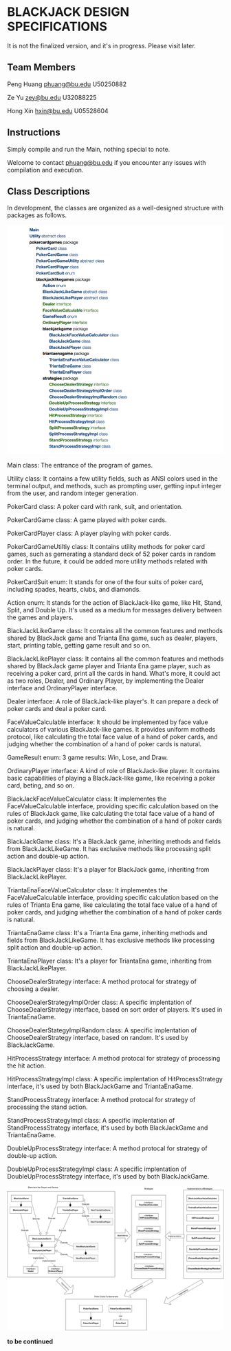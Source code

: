 # BLACKJACK DESIGN SPECIFICATIONS

It is not the finalized version, and it's in progress. Please visit later. 

## Team Members

Peng Huang phuang@bu.edu U50250882

Ze Yu zey@bu.edu U32088225

Hong Xin hxin@bu.edu U05528604



## Instructions

Simply compile and run the Main, nothing special to note. 

Welcome to contact [phuang@bu.edu](mailto:phuang@bu.edu) if you encounter any issues with compilation and execution.



## Class Descriptions

In development, the classes are organized as a well-designed structure with packages as follows. 

![structure](structure-1.png)



Main class: The entrance of the program of games. 

Utility class: It contains a few utility fields, such as ANSI colors used in the terminal output, and methods, such as prompting user, getting input integer from the user, and random integer generation.

PokerCard class: A poker card with rank, suit, and orientation. 

PokerCardGame class: A game played with poker cards. 

PokerCardPlayer class: A player playing with poker cards. 

PokerCardGameUtiltiy class: It contains utility methods for poker card games, such as gernerating a standard deck of 52 poker cards in random order. In the future, it could be added more utility methods related with poker cards. 

PokerCardSuit enum: It stands for one of the four suits of poker card, including spades, hearts, clubs, and diamonds.

Action enum: It stands for the action of BlackJack-like game, like Hit, Stand, Split, and Double Up. It's used as a medium for messages delivery between the games and players. 

BlackJackLikeGame class: It contains all the common features and methods shared by BlackJack game and Trianta Ena game, such as dealer, players, start, printing table, getting game result and so on. 

BlackJackLikePlayer class: It contains all the common features and methods shared by BlackJack game player and Trianta Ena game player, such as receiving a poker card, print all the cards in hand. What's more, it could act as two roles, Dealer, and Ordinary Player, by implementing the Dealer interface and OrdinaryPlayer interface. 

Dealer interface: A role of BlackJack-like player's. It can prepare a deck of poker cards and deal a poker card.

FaceValueCalculable interface: It should be implemented by face value calculators of various BlackJack-like games. It provides uniform motheds protocol, like calculating the total face value of a hand of poker cards, and judging whether the combination of a hand of poker cards is natural. 


GameResult enum: 3 game results: Win, Lose, and Draw. 

OrdinaryPlayer interface: A kind of role of BlackJack-like player. It contains basic capabilities of playing a BlackJack-like game, like receiving a poker card, beting, and so on. 

BlackJackFaceValueCalculator class: It implementes the FaceValueCalculable interface, providing specific calculation based on the rules of BlackJack game, like  calculating the total face value of a hand of poker cards, and judging whether the combination of a hand of poker cards is natural.

BlackJackGame class: It's a BlackJack game, inheriting methods and fields from BlackJackLikeGame. It has exclusive methods like processing split action and double-up action. 

BlackJackPlayer class: It's a player for BlackJack game, inheriting from BlackJackLikePlayer. 

TriantaEnaFaceValueCalculator class: It implementes the FaceValueCalculable interface, providing specific calculation based on the rules of Trianta Ena game, like  calculating the total face value of a hand of poker cards, and judging whether the combination of a hand of poker cards is natural.

TriantaEnaGame class: It's a Trianta Ena game, inheriting methods and fields from BlackJackLikeGame. It has exclusive methods like processing split action and double-up action. 

TriantaEnaPlayer class: It's a player for TriantaEna game, inheriting from BlackJackLikePlayer. 

ChooseDealerStrategy interface: A method protocal for strategy of choosing a dealer. 

ChooseDealerStrategyImplOrder class: A specific implentation of ChooseDealerStrategy interface, based on sort order of players. It's used in TriantaEnaGame. 

ChooseDealerStategyImplRandom class: A specific implentation of ChooseDealerStrategy interface, based on random. It's used by BlackJackGame. 

HitProcessStrategy interface: A method protocal for strategy of processing the hit action. 

HitProcessStrategyImpl class: A specific implentation of HitProcessStrategy interface, it's used by both BlackJackGame and TriantaEnaGame. 

StandProcessStrategy interface: A method protocal for strategy of processing the stand action. 

StandProcessStrategyImpl class: A specific implentation of StandProcessStrategy interface, it's used by both BlackJackGame and TriantaEnaGame. 

DoubleUpProcessStrategy interface: A method protocal for strategy of double-up action. 

DoubleUpProcessStrategyImpl class: A specific implentation of DoubleUpProcessStrategy interface, it's used by both BlackJackGame.




![](diagram.jpg)


**to be continued**




































